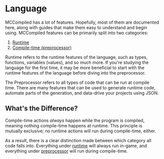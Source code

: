 # Language

MCCompiled has a lot of features. Hopefully, most of them are documented here, along with guides that make them easy to
understand and begin using. MCCompiled features can be primarily split into two categories:
1. [Runtime](Runtime.md)
2. [Compile-time (preprocessor)](Preprocessor.md)

Runtime refers to the runtime features of the language, such as types, functions, variables (values), and so much
more. If you're studying the language for the first time, it may be more beneficial to start with the runtime
features of the language before diving into the preprocessor.

The Preprocessor refers to all types of code that can be run at compile time. There are many features that can be used
to generate runtime code, automate parts of the generation, and data-drive your projects using JSON.

## What's the Difference?
Compile-time actions *always* happen while the program is compiled, meaning nothing compile-time happens at runtime. This
principle is mutually exclusive; no runtime actions will run during compile-time, either.

As a result, there is a clear 
distinction made between which category all code falls into. Everything under [runtime](Runtime.md) will always run
in-game, and everything under [preprocessor](Preprocessor.md) will run during compile-time.
